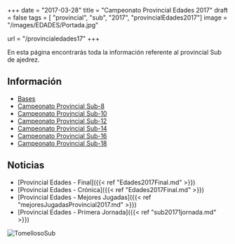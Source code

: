 +++
date = "2017-03-28"
title = "Campeonato Provincial Edades 2017"
draft = false
tags = [ "provincial", "sub", "2017", "provincialEdades2017"]
image = "/images/EDADES/Portada.jpg"

url = "/provincialedades17"
+++

En esta página encontrarás toda la información referente al provincial Sub de ajedrez.

## Información

* [Bases](https://drive.google.com/file/d/0B5q_pAGGq_2oVUQ2b1FpWlJnWTg/view?usp=sharing)
* [Campeonato Provincial Sub-8](https://info64.org/campeonato-provincial-categoria-sub-8-cudad-real/standings)
* [Campeonato Provincial Sub-10](https://info64.org/provincial-categoria-sub-10-ciudad-real/standings)
* [Campeonato Provincial Sub-12](https://info64.org/provincial-categoria-sub-12-ciudad-real/standings)
* [Campeonato Provincial Sub-14](https://info64.org/provincial-categoria-sub-14-ciudad-real/standings)
* [Campeonato Provincial Sub-16](https://info64.org/provincial-categoria-sub-16-ciudad-real/standings)
* [Campeonato Provincial Sub-18](https://info64.org/provincial-categoria-sub-18-ciudad-real/standings)

## Noticias

* [Provincial Edades - Final]({{< ref "Edades2017Final.md" >}})
* [Provincial Edades - Crónica]({{< ref "Edades2017Final.md" >}})
* [Provincial Edades - Mejores Jugadas]({{< ref "mejoresJugadasProvincial2017.md" >}})
* [Provincial Edades - Primera Jornada]({{< ref "sub20171jornada.md" >}})



![TomellosoSub](/images/Edades2017Final/grupo.jpg)